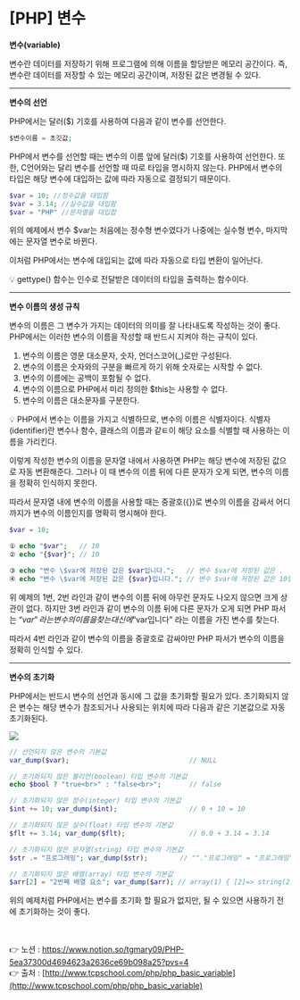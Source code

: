 # [PHP] 변수

**변수(variable)**

변수란 데이터를 저장하기 위해 프로그램에 의해 이름을 할당받은 메모리 공간이다. 
즉, 변수란 데이터를 저장할 수 있는 메모리 공간이며, 저장된 값은 변경될 수 있다.

---

**변수의 선언**

PHP에서는 달러($) 기호를 사용하여 다음과 같이 변수를 선언한다.

```php
$변수이름 = 초깃값;
```

PHP에서 변수를 선언할 때는 변수의 이름 앞에 달러($) 기호를 사용하여 선언한다. 
또한, C언어와는 달리 변수를 선언할 때 따로 타입을 명시하지 않는다. 
PHP에서 변수의 타입은 해당 변수에 대입하는 값에 따라 자동으로 결정되기 때문이다.

```php
$var = 10; //정수값을 대입함
$var = 3.14; //실수값을 대입함
$var = "PHP" //문자열을 대입합
```

위의 예제에서 변수 $var는 처음에는 정수형 변수였다가 나중에는 실수형 변수, 마지막에는 문자열 변수로 바뀐다.

이처럼 PHP에서는 변수에 대입되는 값에 따라 자동으로 타입 변환이 일어난다.

<aside>
💡 gettype() 함수는 인수로 전달받은 데이터의 타입을 출력하는 함수이다.

</aside>

---

**변수 이름의 생성 규칙**

변수의 이름은 그 변수가 가지는 데이터의 의미를 잘 나타내도록 작성하는 것이 좋다. 
PHP에서는 이러한 변수의 이름을 작성할 때 반드시 지켜야 하는 규칙이 있다.

1. 변수의 이름은 영문 대소문자, 숫자, 언더스코어(_)로만 구성된다.
2. 변수의 이름은 숫자와의 구분을 빠르게 하기 위해 숫자로는 시작할 수 없다.
3. 변수의 이름에는 공백이 포함될 수 없다.
4. 변수의 이름으로 PHP에서 미리 정의한 $this는 사용할 수 없다.
5. 변수의 이름은 대소문자를 구분한다.

<aside>
💡 PHP에서 변수는 이름을 가지고 식별하므로, 변수의 이름은 식별자이다. 식별자(identifier)란 변수나 함수, 클래스의 이름과 같ㅌ이 해당 요소를 식별할 때 사용하는 이름을 가리킨다.

</aside>

이렇게 작성한 변수의 이름을 문자열 내에서 사용하면 PHP는 해당 변수에 저장된 값으로 자동 변환해준다. 
그러나 이 때 변수의 이름 뒤에 다른 문자가 오게 되면, 변수의 이름을 정확히 인식하지 못한다.

따라서 문자열 내에 변수의 이름을 사용할 때는 중괄호({})로 변수의 이름을 감싸서 어디까지가 
변수의 이름인지를 명확히 명시해야 한다.

```php
$var = 10;

① echo "$var";   // 10
② echo "{$var}"; // 10

③ echo "변수 \$var에 저장된 값은 $var입니다.";   // 변수 $var에 저장된 값은 .
④ echo "변수 \$var에 저장된 값은 {$var}입니다."; // 변수 $var에 저장된 값은 10입니다.
```

위 예제의 1번, 2번 라인과 같이 변수의 이름 뒤에 아무런 문자도 나오지 않으면 크게 상관이 없다. 
하지만 3번 라인과 같이 변수의 이름 뒤에 다른 문자가 오게 되면 PHP 파서는 “$var”라는 변수의 
이름을 찾는 대신에 “$var입니다” 라는 이름을 가진 변수를 찾는다.

따라서 4번 라인과 같이 변수의 이름을 중괄호로 감싸야만 PHP 파서가 변수의 이름을 정확히 
인식할 수 있다.

---

**변수의 초기화**

PHP에서는 반드시 변수의 선언과 동시에 그 값을 초기화할 필요가 있다. 
초기화되지 않은 변수는 해당 변수가 참조되거나 사용되는 위치에 따라 다음과 같은 기본값으로 
자동 초기화된다.

<img src="https://s3.us-west-2.amazonaws.com/secure.notion-static.com/b7122fa6-3d23-4ca6-bd29-235932ebd9c3/Untitled.png?X-Amz-Algorithm=AWS4-HMAC-SHA256&X-Amz-Content-Sha256=UNSIGNED-PAYLOAD&X-Amz-Credential=AKIAT73L2G45EIPT3X45%2F20230210%2Fus-west-2%2Fs3%2Faws4_request&X-Amz-Date=20230210T112236Z&X-Amz-Expires=86400&X-Amz-Signature=945ea5cdf79a8c9290f280274d1a124eabfb94ae8b61d7e44a804f680fe446b9&X-Amz-SignedHeaders=host&response-content-disposition=filename%3D%22Untitled.png%22&x-id=GetObject">

```php
// 선언되지 않은 변수의 기본값
var_dump($var);                              // NULL

// 초기화되지 않은 불리언(boolean) 타입 변수의 기본값
echo $bool ? "true<br>" : "false<br>";       // false

// 초기화되지 않은 정수(integer) 타입 변수의 기본값
$int += 10; var_dump($int);                  // 0 + 10 = 10

// 초기화되지 않은 실수(float) 타입 변수의 기본값
$flt += 3.14; var_dump($flt);                // 0.0 + 3.14 = 3.14

// 초기화되지 않은 문자열(string) 타입 변수의 기본값
$str .= "프로그래밍"; var_dump($str);        // ""."프로그래밍" = "프로그래밍"

// 초기화되지 않은 배열(array) 타입 변수의 기본값
$arr[2] = "2번째 배열 요소"; var_dump($arr); // array(1) { [2]=> string(21) "2번째 배열 요소" }
```

위의 예제처럼 PHP에서는 변수를 초기화 할 필요가 없지만, 될 수 있으면 사용하기 전에 초기화하는 것이 좋다.

<br><br>
👉 노션 : https://www.notion.so/tgmary09/PHP-5ea37300d4694623a2636ce69b098a25?pvs=4
<br>
👉 출처 : [http://www.tcpschool.com/php/php_basic_variable](http://www.tcpschool.com/php/php_basic_variable)

